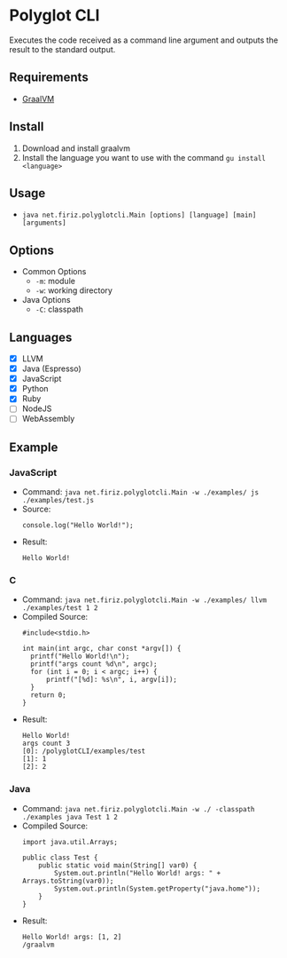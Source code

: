 # Polyglot CLI

Executes the code received as a command line argument and outputs the result to the standard output.

## Requirements

* [GraalVM](https://www.graalvm.org/)

## Install

1. Download and install graalvm
2. Install the language you want to use with the command `gu install <language>`

## Usage

* `java net.firiz.polyglotcli.Main [options] [language] [main] [arguments]`

## Options

* Common Options
    * `-m`: module
    * `-w`: working directory
* Java Options
    * `-C`: classpath

## Languages

- [x] LLVM
- [x] Java (Espresso)
- [x] JavaScript
- [x] Python
- [x] Ruby
- [ ] NodeJS
- [ ] WebAssembly

## Example

### JavaScript
* Command: `java net.firiz.polyglotcli.Main -w ./examples/ js ./examples/test.js`
* Source:
    ```
  console.log("Hello World!");
    ```
* Result:
    ```
    Hello World!
    ```
### C
* Command: `java net.firiz.polyglotcli.Main -w ./examples/ llvm ./examples/test 1 2`
* Compiled Source:
    ```
  #include<stdio.h>
  
  int main(int argc, char const *argv[]) {
      printf("Hello World!\n");
      printf("args count %d\n", argc);
      for (int i = 0; i < argc; i++) {
          printf("[%d]: %s\n", i, argv[i]);
      }
      return 0;
  }
    ```
* Result:
    ```
  Hello World!
  args count 3
  [0]: /polyglotCLI/examples/test
  [1]: 1
  [2]: 2
    ```
### Java
* Command: `java net.firiz.polyglotcli.Main -w ./ -classpath ./examples java Test 1 2`
* Compiled Source:
    ```
  import java.util.Arrays;
  
  public class Test {
        public static void main(String[] var0) {
            System.out.println("Hello World! args: " + Arrays.toString(var0));
            System.out.println(System.getProperty("java.home"));
        }
  }
    ```
* Result:
    ```
  Hello World! args: [1, 2]
  /graalvm
    ```